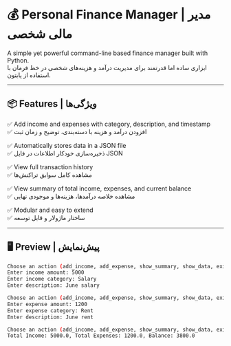 # 💰 Personal Finance Manager | مدیر مالی شخصی

A simple yet powerful command-line based finance manager built with Python.  
ابزاری ساده اما قدرتمند برای مدیریت درآمد و هزینه‌های شخصی در خط فرمان با استفاده از پایتون.

---

## 📦 Features | ویژگی‌ها

✅ Add income and expenses with category, description, and timestamp  
✅ افزودن درآمد و هزینه با دسته‌بندی، توضیح و زمان ثبت

✅ Automatically stores data in a JSON file  
✅ ذخیره‌سازی خودکار اطلاعات در فایل JSON

✅ View full transaction history  
✅ مشاهده کامل سوابق تراکنش‌ها

✅ View summary of total income, expenses, and current balance  
✅ مشاهده خلاصه درآمدها، هزینه‌ها و موجودی نهایی

✅ Modular and easy to extend  
✅ ساختار ماژولار و قابل توسعه

---

## 🖥 Preview | پیش‌نمایش

```bash
Choose an action (add_income, add_expense, show_summary, show_data, exit): add_income
Enter income amount: 5000
Enter income category: Salary
Enter description: June salary

Choose an action (add_income, add_expense, show_summary, show_data, exit): add_expense
Enter expense amount: 1200
Enter expense category: Rent
Enter description: June rent

Choose an action (add_income, add_expense, show_summary, show_data, exit): show_summary
Total Income: 5000.0, Total Expenses: 1200.0, Balance: 3800.0
